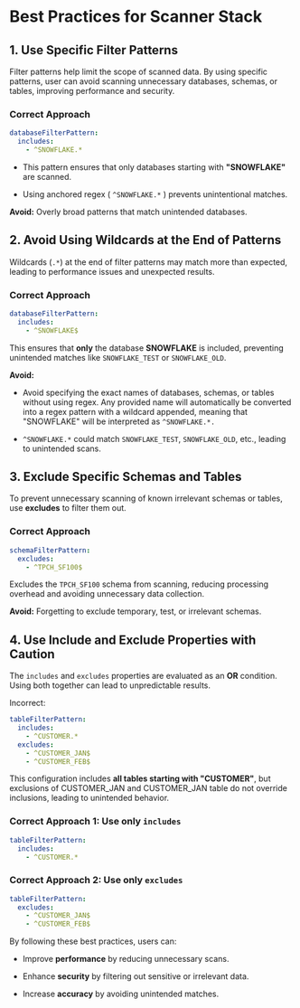 # Best Practices for Scanner Stack

## 1. Use Specific Filter Patterns

Filter patterns help limit the scope of scanned data. By using specific patterns, user can avoid scanning unnecessary databases, schemas, or tables, improving performance and security.

### **Correct Approach**

```yaml
databaseFilterPattern: 
  includes:
    - ^SNOWFLAKE.*
```

- This pattern ensures that only databases starting with **"SNOWFLAKE"** are scanned.

- Using anchored regex ( `^SNOWFLAKE.*` ) prevents unintentional matches.

**Avoid:**
Overly broad patterns that match unintended databases.

## 2. Avoid Using Wildcards at the End of Patterns

Wildcards (`.*`) at the end of filter patterns may match more than expected, leading to performance issues and unexpected results.

### **Correct Approach**

```yaml
databaseFilterPattern: 
  includes: 
    - ^SNOWFLAKE$
```

This ensures that **only** the database **SNOWFLAKE** is included, preventing unintended matches like `SNOWFLAKE_TEST` or `SNOWFLAKE_OLD`.

**Avoid:**

- Avoid specifying the exact names of databases, schemas, or tables without using regex. Any provided name will automatically be converted into a regex pattern with a wildcard appended, meaning that "SNOWFLAKE" will be interpreted as `^SNOWFLAKE.*.`

- `^SNOWFLAKE.*` could match `SNOWFLAKE_TEST`, `SNOWFLAKE_OLD`, etc., leading to unintended scans.

## 3. Exclude Specific Schemas and Tables

To prevent unnecessary scanning of known irrelevant schemas or tables, use **excludes** to filter them out.

### **Correct Approach**

```yaml
schemaFilterPattern: 
  excludes:
    - ^TPCH_SF100$
```

Excludes the `TPCH_SF100` schema from scanning, reducing processing overhead and avoiding unnecessary data collection.

**Avoid:**
Forgetting to exclude temporary, test, or irrelevant schemas.

## 4. Use Include and Exclude Properties with Caution

The `includes` and `excludes` properties are evaluated as an **OR** condition. Using both together can lead to unpredictable results.

Incorrect:

```yaml
tableFilterPattern: 
  includes: 
    - ^CUSTOMER.*
  excludes: 
    - ^CUSTOMER_JAN$
    - ^CUSTOMER_FEB$
```

This configuration includes **all tables starting with "CUSTOMER"**, but exclusions of CUSTOMER\_JAN and CUSTOMER\_JAN table do not override inclusions, leading to unintended behavior.

### **Correct Approach 1: Use only `includes`**

```yaml
tableFilterPattern: 
  includes: 
    - ^CUSTOMER.*
```

### **Correct Approach 2: Use only `excludes`**

```yaml
tableFilterPattern: 
  excludes: 
    - ^CUSTOMER_JAN$
    - ^CUSTOMER_FEB$
```

By following these best practices, users can:

- Improve **performance** by reducing unnecessary scans.

- Enhance **security** by filtering out sensitive or irrelevant data.

- Increase **accuracy** by avoiding unintended matches.